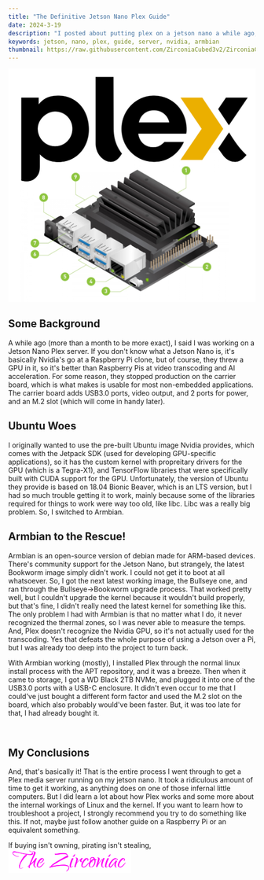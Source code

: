 ```yaml
---
title: "The Definitive Jetson Nano Plex Guide"
date: 2024-3-19
description: "I posted about putting plex on a jetson nano a while ago, so here's an actual description of the setup"
keywords: jetson, nano, plex, guide, server, nvidia, armbian
thumbnail: https://raw.githubusercontent.com/ZirconiaCubed3v2/ZirconiaCubed3v2.github.io/refs/heads/main/_images/2024-03-19-plex-jetson.png
---
```

<img id="interpostimage" src="https://raw.githubusercontent.com/ZirconiaCubed3v2/ZirconiaCubed3v2.github.io/refs/heads/main/_images/2024-03-19-plex-jetson.png" alt="the plex logo above a jetson nano">  

<br>
<h2 id="heading">Some Background</h2>
A while ago (more than a month to be more exact), I said I was working on a Jetson Nano Plex server. If you don't know what a Jetson Nano is, it's basically Nvidia's go at a Raspberry Pi clone, but of course, they threw a GPU in it, so it's better than Raspberry Pis at video transcoding and AI acceleration. For some reason, they stopped production on the carrier board, which is what makes is usable for most non-embedded applications. The carrier board adds USB3.0 ports, video output, and 2 ports for power, and an M.2 slot (which will come in handy later).  
  
<br>
<h2 id="heading">Ubuntu Woes</h2>
I originally wanted to use the pre-built Ubuntu image Nvidia provides, which comes with the Jetpack SDK (used for developing GPU-specific applications), so it has the custom kernel with propreitary drivers for the GPU (which is a Tegra-X1), and TensorFlow libraries that were specifically built with CUDA support for the GPU. Unfortunately, the version of Ubuntu they provide is based on 18.04 Bionic Beaver, which is an LTS version, but I had so much trouble getting it to work, mainly because some of the libraries required for things to work were way too old, like libc. Libc was a really big problem. So, I switched to Armbian.  
  
<br>
<h2 id="heading">Armbian to the Rescue!</h2>
Armbian is an open-source version of debian made for ARM-based devices. There's community support for the Jetson Nano, but strangely, the latest Bookworm image simply didn't work. I could not get it to boot at all whatsoever. So, I got the next latest working image, the Bullseye one, and ran through the Bullseye->Bookworm upgrade process. That worked pretty well, but I couldn't upgrade the kernel because it wouldn't build properly, but that's fine, I didn't really need the latest kernel for something like this. The only problem I had with Armbian is that no matter what I do, it never recognized the thermal zones, so I was never able to measure the temps. And, Plex doesn't recognize the Nvidia GPU, so it's not actually used for the transcoding. Yes that defeats the whole purpose of using a Jetson over a Pi, but I was already too deep into the project to turn back.  
  
  
With Armbian working (mostly), I installed Plex through the normal linux install process with the APT repository, and it was a breeze. Then when it came to storage, I got a WD Black 2TB NVMe, and plugged it into one of the USB3.0 ports with a USB-C enclosure. It didn't even occur to me that I could've just bought a different form factor and used the M.2 slot on the board, which also probably would've been faster. But, it was too late for that, I had already bought it.  
  
<br>
<h2 id="heading">My Conclusions</h2>
And, that's basically it! That is the entire process I went through to get a Plex media server running on my jetson nano. It took a ridiculous amount of time to get it working, as anything does on one of those infernal little computers. But I did learn a lot about how Plex works and some more about the internal workings of Linux and the kernel. If you want to learn how to troubleshoot a project, I strongly recommend you try to do something like this. If not, maybe just follow another guide on a Raspberry Pi or an equivalent something.
&nbsp;  
&nbsp;  

If buying isn't owning, pirating isn't stealing,    
<img src="https://github.com/ZirconiaCubed3v2/ZirconiaCubed3v2.github.io/blob/main/_images/sig.png?raw=true" alt="signature" style="width:250px;"/>
